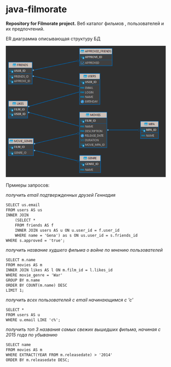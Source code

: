 # java-filmorate
**Repository for Filmorate project.**
Веб каталог фильмов , пользователей и их предпочтений.

ER диаграмма описывающая структуру БД

![er diagram](/filmoratedbH2.png)

Прмиеры запросов:

_получить email подтвержденных друзей Геннадия_
```
SELECT us.email
FROM users AS us
INNER JOIN 
	(SELECT *
	FROM friends AS f
	INNER JOIN users AS u ON u.user_id = f.user_id
	WHERE name = 'Gena') as s ON us.user_id = s.friends_id
WHERE s.approved = 'true';
```

_получить название худшего фильма о войне по мнению пользователей_
```
SELECT m.name
FROM movies AS m
INNER JOIN likes AS l ON m.film_id = l.likes_id
WHERE movie_genre = 'War'
GROUP BY m.name
ORDER BY COUNT(m.name) DESC
LIMIT 1;
```

_получить всех пользователей с email начинающимся с 'c'_
```
SELECT *
FROM users AS u
WHERE u.email LIKE 'c%';
```

_получить топ 3 названия самых свежих вышедших фильма, начиная с 2015 года по убыванию_
```
SELECT name
FROM movies AS m
WHERE EXTRACT(YEAR FROM m.releasedate) > '2014'
ORDER BY m.releasedate DESC;
```
